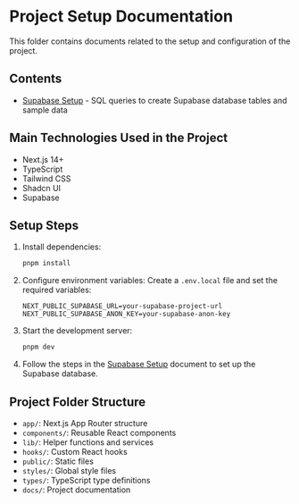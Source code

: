 # Project Setup Documentation

This folder contains documents related to the setup and configuration of the project.

## Contents

- [Supabase Setup](./supabase-setup.md) - SQL queries to create Supabase database tables and sample data

## Main Technologies Used in the Project

- Next.js 14+
- TypeScript
- Tailwind CSS
- Shadcn UI
- Supabase

## Setup Steps

1. Install dependencies:
   ```bash
   pnpm install
   ```

2. Configure environment variables:
   Create a `.env.local` file and set the required variables:
   ```
   NEXT_PUBLIC_SUPABASE_URL=your-supabase-project-url
   NEXT_PUBLIC_SUPABASE_ANON_KEY=your-supabase-anon-key
   ```

3. Start the development server:
   ```bash
   pnpm dev
   ```

4. Follow the steps in the [Supabase Setup](./supabase-setup.md) document to set up the Supabase database.

## Project Folder Structure

- `app/`: Next.js App Router structure
- `components/`: Reusable React components
- `lib/`: Helper functions and services
- `hooks/`: Custom React hooks
- `public/`: Static files
- `styles/`: Global style files
- `types/`: TypeScript type definitions
- `docs/`: Project documentation